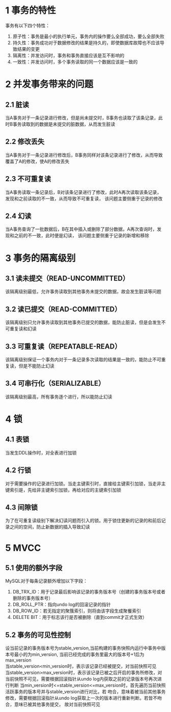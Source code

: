 # 1 事务的特性
事务有以下四个特性：
1. 原子性：事务是最小的执行单元，事务内的操作要么全部成功，要么全部失败
2. 持久性：事务成功对于数据修改的结果是持久的，即使数据库故障也不应该导致结果的变更
3. 隔离性：并发访问时，事务和事务直接应该是互不影响的
4. 一致性：并发访问时，多个事务读取的同一个数据应该是一致的
# 2 并发事务带来的问题
## 2.1 脏读
当A事务对于一条记录进行修改，但是尚未提交时，B事务也读取了该条记录，此时B事务读取到的数据是未提交的脏数据，从而发生脏读
## 2.2 修改丢失
当A事务对于一条记录进行修改后，B事务同样对该条记录进行了修改，从而导致覆盖了A的修改，使A的修改丢失
## 2.3 不可重复读
当A事务读取一条记录后，B对该条记录进行了修改，此时A再次读取该条记录，发现和之前读取的不一致，从而导致不可重复读，
该问题主要侧重于记录的修改
## 2.4 幻读
当A事务查询了一批数据后，B在其中插入或删除了部分数据，A再次查询时，发现和之前的不一致，此时便是幻读，
该问题主要侧重于记录的新增和移除
# 3 事务的隔离级别
## 3.1 读未提交（READ-UNCOMMITTED）
该隔离级别最低，允许事务读取到其他事务未提交的数据，故会发生脏读等问题
## 3.2 读已提交（READ-COMMITTED）
该隔离级别只允许事务读取到其他事务已提交的数据，能防止脏读，但是会发生不可重复读和幻读
## 3.3 可重复读（REPEATABLE-READ）
该隔离级别保证一个事务内对于一条记录多次读取的结果是一致的，能防止不可重复读，但是不能防止幻读
## 3.4 可串行化（SERIALIZABLE）
该隔离级别最高，所有事务逐个进行，所以能防止幻读
# 4 锁
## 4.1 表锁
当发生DDL操作时，对全表进行加锁
## 4.2 行锁
对于需要操作的记录进行加锁。当走主键索引时，直接给主键索引加锁，当走非主键索引是，先给非主键索引加锁，再给对应的主键索引加锁
## 4.3 间隙锁
为了在可重复读级别下解决幻读问题而引入的锁。用于锁住更新的记录的和前后记录之间的空间，防止新数据的插入导致幻读
# 5 MVCC
## 5.1 使用的额外字段
MySQL对于每条记录额外增加以下字段：
1. DB_TRX_ID：用于记录最后影响该记录的事务版本号（创建的事务版本号或者删除的事务版本号）
2. DB_ROLL_PTR：指向undo log的回滚记录的指针
3. DB_ROW_ID：若无指定的聚簇索引，则将由该字段生成聚餐索引
4. DELETE BIT：用于标志该行是否被删除（直到commit才正式生效）  
## 5.2 事务的可见性控制
设当前记录的事务版本号为stable_version,当前构建的事务快照内运行中事务中版本号最小的为min_version,
当前已经完成的事务里最大的版本号+1后为max_version  
当stable_version<min_version时，表示该记录已经被提交，对当前快照可见  
当stable_version>max_version时，表示该记录已被之后开启的事务所修改，对当前快照不可见，需要根据回滚指针从undo log内获取之前的记录版本号再次进行判断
当min_version时<=stable_version<=max_version时，首先遍历当前快照活跃事务的版本号并与stable_version进行对比，若
吻合，意味着被当前其他事务修改，需要根据回滚指针从undo log获取上一次的版本进行重新判断。若皆不吻合，意味已被其他事务提交，
故对当前快照可见